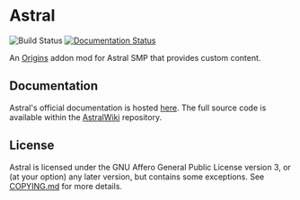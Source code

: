 # Astral
![Build Status](https://github.com/Jaxydog/Astral/actions/workflows/build.yml/badge.svg)
[![Documentation Status](https://readthedocs.org/projects/astral-smp/badge/?version=latest)](https://astral-smp.readthedocs.io/en/latest/?badge=latest)

An [Origins](https://github.com/apace100/origins-fabric) addon mod for Astral SMP that provides custom content.

## Documentation

Astral's official documentation is hosted [here](https://astral-smp.readthedocs.io/en/latest). The full source code is available within the [AstralWiki](https://github.com/Jaxydog/AstralWiki) repository.

## License

Astral is licensed under the GNU Affero General Public License version 3, or (at your option) any later version, but
contains some exceptions. See [COPYING.md](./COPYING.md) for more details.
